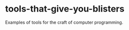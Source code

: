 tools-that-give-you-blisters
============================

Examples of tools for the craft of computer programming.
